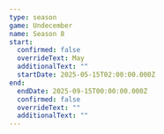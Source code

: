 ```yaml
---
type: season
game: Undecember
name: Season 8
start:
  confirmed: false
  overrideText: May
  additionalText: ""
  startDate: 2025-05-15T02:00:00.000Z
end:
  endDate: 2025-09-15T00:00:00.000Z
  confirmed: false
  overrideText: ""
  additionalText: ""
---
```

